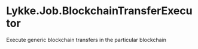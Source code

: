 # Lykke.Job.BlockchainTransferExecutor
Execute generic blockchain transfers in the particular blockchain
